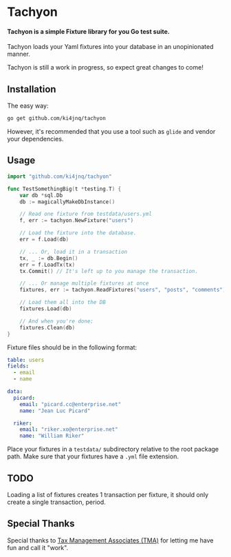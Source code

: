 # Tachyon
#### Tachyon is a simple Fixture library for you Go test suite.

Tachyon loads your Yaml fixtures into your database in an unopinionated manner.

Tachyon is still a work in progress, so expect great changes to come!

## Installation

The easy way:
```sh
go get github.com/ki4jnq/tachyon
```

However, it's recommended that you use a tool such as `glide` and vendor your dependencies.

## Usage

```go
import "github.com/ki4jnq/tachyon"

func TestSomethingBig(t *testing.T) {
	var db *sql.Db
	db := magicallyMakeDbInstance()

	// Read one fixture from testdata/users.yml
	f, err := tachyon.NewFixture("users")

	// Load the fixture into the database.
	err = f.Load(db)

	// ... Or, load it in a transaction
	tx, _ := db.Begin()
	err = f.LoadTx(tx)
	tx.Commit() // It's left up to you manage the transaction.

	// ... Or manage multiple fixtures at once
	fixtures, err := tachyon.ReadFixtures("users", "posts", "comments")

	// Load them all into the DB
	fixtures.Load(db)

	// And when you're done:
	fixtures.Clean(db)
}
```

Fixture files should be in the following format:

```yaml
table: users
fields:
  - email
  - name

data:
  picard:
    email: "picard.cc@enterprise.net"
    name: "Jean Luc Picard"

  riker:
    email: "riker.xo@enterprise.net"
    name: "William Riker"
```

Place your fixtures in a `testdata/` subdirectory relative to the root package path. Make sure that your fixtures have a `.yml` file extension.

## TODO

Loading a list of fixtures creates 1 transaction per fixture, it should only create a single transaction, period.

## Special Thanks

Special thanks to [Tax Management Associates (TMA)](http://www.tma1.com/) for letting me have fun and call it "work".
